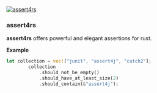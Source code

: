 [![assert4rs](https://github.com/SarthakMakhija/assert4rs/actions/workflows/build.yml/badge.svg)](https://github.com/SarthakMakhija/assert4rs/actions/workflows/build.yml) 

### assert4rs

**assert4rs** offers powerful and elegant assertions for rust.

**Example**

```rust
let collection = vec!["junit", "assert4j", "catch2"];
        collection
            .should_not_be_empty()
            .should_have_at_least_size(2)
            .should_contain(&"assert4j");
```
